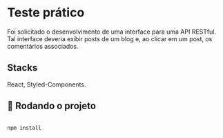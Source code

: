 # Teste prático

Foi solicitado o desenvolvimento de uma interface para uma API RESTful.
Tal interface deveria exibir posts de um blog e, ao clicar em um post, os
comentários associados.

## Stacks

React, Styled-Components.

## 🚀 Rodando o projeto

```bash

npm install

```

